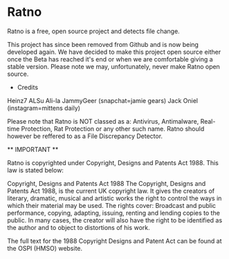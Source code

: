 # Ratno
Ratno is a free, open source project and detects file change.

This project has since been removed from Github and is now being developed again. We have decided to make this project open source either once the Beta has reached it's end or when we are comfortable giving a stable version. Please note we may, unfortunately, never make Ratno open source.

- Credits

Heinz7
ALSu
Ali-la
JammyGeer (snapchat=jamie gears)
Jack Oniel (instagram=mittens daily)

Please note that Ratno is NOT classed as a: Antivirus, Antimalware, Real-time Protection, Rat Protection or any other such name. Ratno should however be reffered to as a File Discrepancy Detector.


** IMPORTANT **


Ratno is copyrighted under Copyright, Designs and Patents Act 1988. This law is stated below:

Copyright, Designs and Patents Act 1988
The Copyright, Designs and Patents Act 1988, is the current UK copyright law. It gives the creators of literary, dramatic, musical and artistic works the right to control the ways in which their material may be used. The rights cover: Broadcast and public performance, copying, adapting, issuing, renting and lending copies to the public. In many cases, the creator will also have the right to be identified as the author and to object to distortions of his work.

The full text for the 1988 Copyright Designs and Patent Act can be found at the OSPI (HMSO) website.
